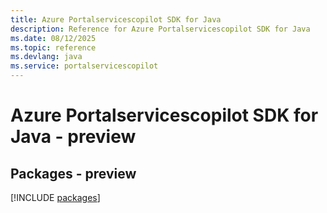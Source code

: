 ```yaml
---
title: Azure Portalservicescopilot SDK for Java
description: Reference for Azure Portalservicescopilot SDK for Java
ms.date: 08/12/2025
ms.topic: reference
ms.devlang: java
ms.service: portalservicescopilot
---
```

# Azure Portalservicescopilot SDK for Java - preview
## Packages - preview
[!INCLUDE [packages](portalservicescopilot-index.md)]
